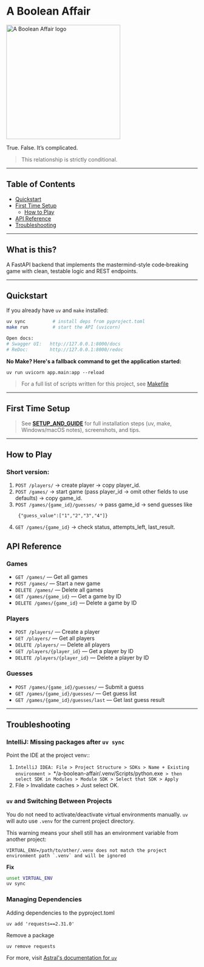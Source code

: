 # A Boolean Affair

<img src="app/assets/logo.png" alt="A Boolean Affair logo" width="300">

True. False. It’s complicated.
> This relationship is strictly conditional.

---

## Table of Contents
- [Quickstart](#quickstart)
- [First Time Setup](#first-time-setup)
  - [How to Play](/docs/SETUP_AND_GUIDE.md)
- [API Reference](#api-reference)
- [Troubleshooting](#troubleshooting)

---

## What is this?
A FastAPI backend that implements the mastermind-style code‑breaking game with clean, testable logic and REST endpoints.

---

## Quickstart
If you already have `uv` and `make` installed:

```bash
uv sync          # install deps from pyproject.toml
make run         # start the API (uvicorn)

Open docs:
# Swagger UI:   http://127.0.0.1:8000/docs
# ReDoc:        http://127.0.0.1:8000/redoc
```
**No Make? Here's a fallback command to get the application started:**

    uv run uvicorn app.main:app --reload

> For a full list of scripts written for this project, see [Makefile](/Makefile)
---


## First Time Setup
> See **[SETUP_AND_GUIDE](/docs/SETUP_AND_GUIDE.md)** for full installation steps (uv, make, Windows/macOS notes), screenshots, and tips.

---

## **How to Play**

### Short version:
1. `POST /players/` → create player →  copy player_id. 
2. `POST /games/` → start game (pass player_id → omit other fields to use defaults) → copy game_id. 
3. `POST /games/{game_id}/guesses/` → pass game_id → send guesses like 
   ```
    {"guess_value":["1","2","3","4"]}
   ```
4. `GET /games/{game_id}` → check status, attempts_left, last_result.

## API Reference

### Games
- `GET /games/` — Get all games
- `POST /games/` — Start a new game
- `DELETE /games/` — Delete all games
- `GET /games/{game_id}` — Get a game by ID
- `DELETE /games/{game_id}` — Delete a game by ID

### Players
- `POST /players/` — Create a player
- `GET /players/` — Get all players
- `DELETE /players/` — Delete all players
- `GET /players/{player_id}` — Get a player by ID
- `DELETE /players/{player_id}` — Delete a player by ID

### Guesses
- `POST /games/{game_id}/guesses/` — Submit a guess
- `GET /games/{game_id}/guesses/` — Get guess list
- `GET /games/{game_id}/guesses/last` — Get last guess result

---

## Troubleshooting

### IntelliJ: Missing packages after `uv sync`
Point the IDE at the project venv::
1. `IntelliJ IDEA: File > Project Structure > SDKs > Name + Existing environment > `*/a-boolean-affair/.venv/Scripts/python.exe` > then select SDK in Modules > Module SDK > Select that SDK > Apply`
2. File > Invalidate caches > Just select OK.

### `uv` and Switching Between Projects
You do not need to activate/deactivate virtual environments manually.
`uv` will auto use `.venv` for the current project directory.

This warning means your shell still has an environment variable from another project:
```
VIRTUAL_ENV=/path/to/other/.venv does not match the project environment path `.venv` and will be ignored
```

**Fix**

```bash
unset VIRTUAL_ENV
uv sync
```

### Managing Dependencies
Adding dependencies to the pyproject.toml

    uv add 'requests==2.31.0'

Remove a package

    uv remove requests

For more, visit [Astral's documentation for `uv`](https://docs.astral.sh/uv/guides/projects/#creating-a-new-project)
